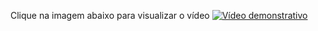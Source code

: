Clique na imagem abaixo para visualizar o vídeo
[![Vídeo demonstrativo](https://user-images.githubusercontent.com/24660048/28236367-06fa7e56-68fb-11e7-8982-1f7f53058c59.png)](https://drive.google.com/file/d/0Bypxwde3_a_iTHgyMmpVRzlYbVE/view?usp=sharing)
